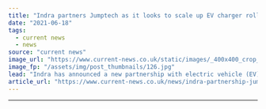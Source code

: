 ```yaml
---
title: "Indra partners Jumptech as it looks to scale up EV charger rollout"
date: "2021-06-18"
tags: 
  - current news
  - news
source: "current news"
image_url: "https://www.current-news.co.uk/static/images/_400x400_crop_center-center/House-Charger-Indra-partnership-credit-Jumptech.jpg"
image_fp: "/assets/img/post_thumbnails/126.jpg"
lead: "​Indra has announced a new partnership with electric vehicle (EV) software provider Jumptech to help it scale up the rollout of its charging solution."
article_url: "https://www.current-news.co.uk/news/indra-partnership-jumptech-as-it-looks-to-scale-up-ev-charger-rollout?utm_source=rss-feeds&utm_medium=rss&utm_campaign=rss"
---
```


---
